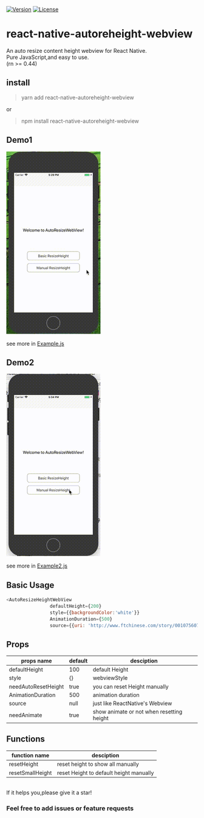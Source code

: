 [![Version](http://img.shields.io/npm/v/react-native-autoreheight-webview.svg?style=flat-square)](https://npmjs.org/package/aframe-forcegraph-component)
[![License](http://img.shields.io/npm/l/react-native-autoreheight-webview.svg?style=flat-square)](https://npmjs.org/package/aframe-forcegraph-component)

# react-native-autoreheight-webview

An auto resize content height webview for React Native.  <br>
Pure JavaScript,and easy to use.  
(rn >= 0.44)
<br>


## install

>yarn add react-native-autoreheight-webview 

or
>npm install react-native-autoreheight-webview 

## Demo1
![showtime1](https://github.com/CrazyPeter/react-native-autoreheight-webview/blob/master/demo1.gif)

see more in [Example.js](https://github.com/CrazyPeter/react-native-autoreheight-webview/blob/master/Example.js)

## Demo2
![showtime1](https://github.com/CrazyPeter/react-native-autoreheight-webview/blob/master/demo2.gif)

see more in [Example2.js](https://github.com/CrazyPeter/react-native-autoreheight-webview/blob/master/Example2.js)

## Basic Usage

```javascript
<AutoResizeHeightWebView
                defaultHeight={200}
                style={{backgroundColor:'white'}}
                AnimationDuration={500} 
                source={{uri: 'http://www.ftchinese.com/story/001075607'}}/> 
```

## Props

| props name | default  | desciption |
| --- | --- | --- |
| defaultHeight | 100 | default Height |
| style | {} | webviewStyle |
| needAutoResetHeight | true | you can reset Height manually |
| AnimationDuration | 500 | animation duration |
| source | null | just like ReactNative's Webview |
| needAnimate | true | show animate or not when resetting height |

## Functions
| function name | desciption |
| --- | --- |
|resetHeight|reset height to show all manually|
|resetSmallHeight|reset Height to default height manually|



<br>
If it helps you,please give it a star!

### Feel free to add issues or feature requests


